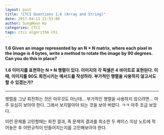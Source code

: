 ```yaml
---
layout: post
title: "CTCI Questions 1.6 (Array and String)"
date: 2017-04-11 21:53:00
author: SungHoon Ko
categories: CTCI
tags: ctci algorithm ch1
---
```


#### 1.6 Given an image represented by an N * N matrix, where each pixel in the image is 4 bytes, write a method to rotate the image by 90 degrees. Can you do this in place?

#### 1.6 이미지를 표현하는 N * N 행렬이 있다. 이미지의 각 픽셀은 4 바이트로 표현된다. 이때, 이미지를 90도 회전시키는 메서드를 작성하라. 부가적인 행렬을 사용하지 않고서도 할 수 있겠는가?

---

행렬을 그냥 회전하는 것은 아무것도 아닌데... 부가적인 행렬을 사용하지 않으려면...
아주 유심히 보아야 한다. 그래서 보지말아야 되는 것을 보아 버렸다. ㅋㅋ
아주 조금 보았다.

이런 문제를 고민할때는 회전 결과, 즉 문제의 결과를 최소한 두 케이스 이상 노트에 적어놓은 후 어떤규칙이 만들어지는지를 고민해보아야 한다.
